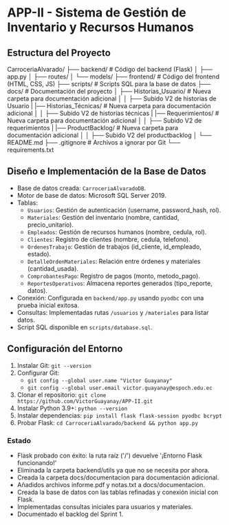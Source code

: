 # APP-II - Sistema de Gestión de Inventario y Recursos Humanos
## Estructura del Proyecto
CarroceriaAlvarado/
├── backend/          # Código del backend (Flask)
│   ├── app.py
│   ├── routes/
│   └── models/
├── frontend/         # Código del frontend (HTML, CSS, JS)
├── scripts/          # Scripts SQL para la base de datos
├── docs/            # Documentación del proyecto
│   ├── Historias_Usuario/  # Nueva carpeta para documentación adicional
│   │   ├── Subido V2 de historias de Usuario
|   |── Historias_Técnicas/  # Nueva carpeta para documentación adicional
│   │   ├── Subido V2 de historias técnicas
|   |── Requerimientos/  # Nueva carpeta para documentación adicional
│   │   ├── Subido V2 de requerimientos
|   |── ProductBacklog/  # Nueva carpeta para documentación adicional
│   │   ├── Subido V2 del productbacklog
│   └── README.md
├── .gitignore       # Archivos a ignorar por Git
└── requirements.txt

## Diseño e Implementación de la Base de Datos
- Base de datos creada: `CarroceriaAlvaradoDB`.
- Motor de base de datos: Microsoft SQL Server 2019.
- Tablas:
  - `Usuarios`: Gestión de autenticación (username, password_hash, rol).
  - `Materiales`: Gestión del inventario (nombre, cantidad, precio_unitario).
  - `Empleados`: Gestión de recursos humanos (nombre, cedula, rol).
  - `Clientes`: Registro de clientes (nombre, cedula, telefono).
  - `OrdenesTrabajo`: Gestión de trabajos (id_cliente, id_empleado, estado).
  - `DetalleOrdenMateriales`: Relación entre órdenes y materiales (cantidad_usada).
  - `ComprobantesPago`: Registro de pagos (monto, metodo_pago).
  - `ReportesOperativos`: Almacena reportes generados (tipo_reporte, datos).
- Conexión: Configurada en `backend/app.py` usando `pyodbc` con una prueba inicial exitosa.
- Consultas: Implementadas rutas `/usuarios` y `/materiales` para listar datos.
- Script SQL disponible en `scripts/database.sql`.


## Configuración del Entorno
1. Instalar Git: `git --version`
2. Configurar Git:
   - `git config --global user.name "Victor Guayanay"`
   - `git config --global user.email victor.guayanay@espoch.edu.ec`
3. Clonar el repositorio: `git clone https://github.com/VictorGuayanay/APP-II.git`
4. Instalar Python 3.9+: `python --version`
5. Instalar dependencias: `pip install flask flask-session pyodbc bcrypt`
6. Probar Flask: `cd CarroceriaAlvarado/backend && python app.py`

### Estado 
- Flask probado con éxito: la ruta raíz ('/') devuelve '¡Entorno Flask funcionando!'
- Eliminada la carpeta backend/utils ya que no se necesita por ahora.
- Creada la carpeta docs/documentacion para documentación adicional.
- Añadidos archivos informe.pdf y notas.txt a docs/documentacion.
- Creada la base de datos con las tablas refinadas y conexión inicial con Flask.
- Implementadas consultas iniciales para usuarios y materiales.
- Documentado el backlog del Sprint 1.